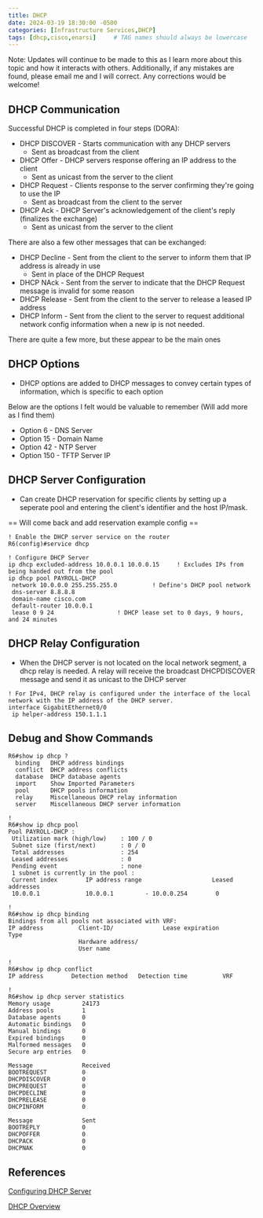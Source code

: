 ```yaml
---
title: DHCP
date: 2024-03-19 18:30:00 -0500
categories: [Infrastructure Services,DHCP]
tags: [dhcp,cisco,enarsi]     # TAG names should always be lowercase
---
```



Note: Updates will continue to be made to this as I learn more about this topic and how it interacts with others. Additionally, if any mistakes are found, please email me and I will correct. Any corrections would be welcome!


## DHCP Communication

Successful DHCP is completed in four steps (DORA):

* DHCP DISCOVER - Starts communication with any DHCP servers
    * Sent as broadcast from the client
* DHCP Offer - DHCP servers response offering an IP address to the client
    * Sent as unicast from the server to the client
* DHCP Request - Clients response to the server confirming they're going to use the IP
    * Sent as broadcast from the client to the server
* DHCP Ack - DHCP Server's acknowledgement of the client's reply (finalizes the exchange)
    * Sent as unicast from the server to the client


There are also a few other messages that can be exchanged:

* DHCP Decline - Sent from the client to the server to inform them that IP address is already in use
    * Sent in place of the DHCP Request
* DHCP NAck - Sent from the server to indicate that the DHCP Request message is invalid for some reason
* DHCP Release - Sent from the client to the server to release a leased IP address
* DHCP Inform - Sent from the client to the server to request additional network config information when a new ip is not needed.

There are quite a few more, but these appear to be the main ones

## DHCP Options

* DHCP options are added to DHCP messages to convey certain types of information, which is specific to each option

Below are the options I felt would be valuable to remember (Will add more as I find them)

* Option 6 - DNS Server
* Option 15 - Domain Name
* Option 42 - NTP Server
* Option 150 - TFTP Server IP


## DHCP Server Configuration

* Can create DHCP reservation for specific clients by setting up a seperate pool and entering the client's identifier and the host IP/mask. 

== Will come back and add reservation example config ==

```
! Enable the DHCP server service on the router 
R6(config)#service dhcp

! Configure DHCP Server
ip dhcp excluded-address 10.0.0.1 10.0.0.15     ! Excludes IPs from being handed out from the pool
ip dhcp pool PAYROLL-DHCP
 network 10.0.0.0 255.255.255.0          ! Define's DHCP pool network
 dns-server 8.8.8.8
 domain-name cisco.com
 default-router 10.0.0.1
 lease 0 9 24                  ! DHCP lease set to 0 days, 9 hours, and 24 minutes

```


## DHCP Relay Configuration

* When the DHCP server is not located on the local network segment, a dhcp relay is needed. A relay will receive the broadcast DHCPDISCOVER message and send it as unicast to the DHCP server

```
! For IPv4, DHCP relay is configured under the interface of the local network with the IP address of the DHCP server.
interface GigabitEthernet0/0
 ip helper-address 150.1.1.1

```


## Debug and Show Commands

```
R6#show ip dhcp ?
  binding   DHCP address bindings
  conflict  DHCP address conflicts
  database  DHCP database agents
  import    Show Imported Parameters
  pool      DHCP pools information
  relay     Miscellaneous DHCP relay information
  server    Miscellaneous DHCP server information

!
R6#show ip dhcp pool
Pool PAYROLL-DHCP :
 Utilization mark (high/low)    : 100 / 0
 Subnet size (first/next)       : 0 / 0
 Total addresses                : 254
 Leased addresses               : 0
 Pending event                  : none
 1 subnet is currently in the pool :
 Current index        IP address range                    Leased addresses
 10.0.0.1             10.0.0.1         - 10.0.0.254        0

!
R6#show ip dhcp binding
Bindings from all pools not associated with VRF:
IP address          Client-ID/              Lease expiration        Type
                    Hardware address/
                    User name

!
R6#show ip dhcp conflict
IP address        Detection method   Detection time          VRF

!
R6#show ip dhcp server statistics
Memory usage         24173
Address pools        1
Database agents      0
Automatic bindings   0
Manual bindings      0
Expired bindings     0
Malformed messages   0
Secure arp entries   0

Message              Received
BOOTREQUEST          0
DHCPDISCOVER         0
DHCPREQUEST          0
DHCPDECLINE          0
DHCPRELEASE          0
DHCPINFORM           0

Message              Sent
BOOTREPLY            0
DHCPOFFER            0
DHCPACK              0
DHCPNAK              0

```

## References

[Configuring DHCP Server](https://www.cisco.com/c/en/us/td/docs/ios-xml/ios/ipaddr_dhcp/configuration/15-sy/dhcp-15-sy-book/config-dhcp-server.html)

[DHCP Overview](https://www.cisco.com/c/en/us/td/docs/routers/ncs4200/configuration/guide/IP/17-1-1/b-dhcp-17-1-1-ncs4200/b-dhcp-17-1-1-ncs4200_chapter_00.pdf)

